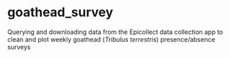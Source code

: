 # goathead_survey
Querying and downloading data from the Epicollect data collection app to clean and plot weekly goathead (*Tribulus terrestris*) presence/absence surveys

